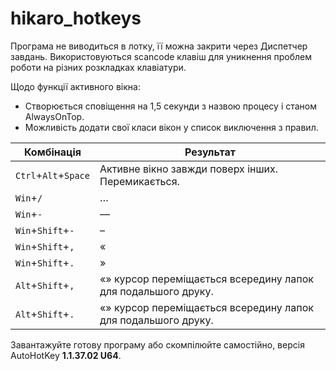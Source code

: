 # hikaro_hotkeys
Програма не виводиться в лотку, її можна закрити через Диспетчер завдань. Використовуються scancode клавіш для уникнення проблем роботи на різних розкладках клавіатури.

Щодо функції активного вікна:
- Створюється сповіщення на 1,5 секунди з назвою процесу і станом AlwaysOnTop.
- Можливість додати свої класи вікон у список виключення з правил.

| Комбінація  | Результат |
| - | - |
| `Ctrl`+`Alt`+`Space` | Активне вікно завжди поверх інших. Перемикається. |
| `Win`+`/`  | … |
| `Win`+`-`  | — |
| `Win`+`Shift`+`-` | – |
| `Win`+`Shift`+`,` | « |
| `Win`+`Shift`+`.` | » |
| `Alt`+`Shift`+`,` | «» курсор переміщається всередину лапок для подальшого друку. |
| `Alt`+`Shift`+`.` | «» курсор переміщається всередину лапок для подальшого друку. |

Завантажуйте готову програму або скомпілюйте самостійно, версія AutoHotKey **1.1.37.02 U64**.
